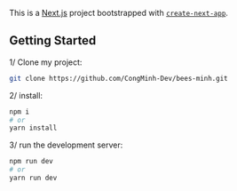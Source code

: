 This is a [Next.js](https://nextjs.org) project bootstrapped with [`create-next-app`](https://nextjs.org/docs/app/api-reference/cli/create-next-app).

## Getting Started

1/ Clone my project:
```bash
git clone https://github.com/CongMinh-Dev/bees-minh.git
```
2/ install:
```bash
npm i
# or
yarn install
```

3/ run the development server:
```bash
npm run dev
# or
yarn run dev
```


